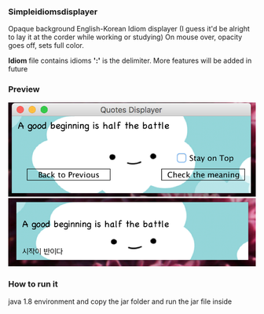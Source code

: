 ### Simpleidiomsdisplayer

Opaque background English-Korean Idiom displayer (I guess it'd be alright to lay it at the corder while working or studying)
On mouse over, opacity goes off, sets full color.

**Idiom** file contains idioms **':'** is the delimiter.
More features will be added in future


### Preview

![alt tag](https://github.com/emmettna/simpleidiomsdisplayer/blob/master/preview%201.png)
![alt tag](https://github.com/emmettna/simpleidiomsdisplayer/blob/master/preview%202.png)

### How to run it
java 1.8 environment and copy the jar folder and run the jar file inside
